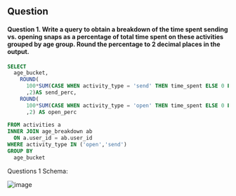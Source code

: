 ## Question

#### Question 1. Write a query to obtain a breakdown of the time spent sending vs. opening snaps as a percentage of total time spent on these activities grouped by age group. Round the percentage to 2 decimal places in the output.


````SQL
SELECT 
  age_bucket,
    ROUND(
      100*SUM(CASE WHEN activity_type = 'send' THEN time_spent ELSE 0 END) / SUM(time_spent)
      ,2)AS send_perc,
    ROUND(
      100*SUM(CASE WHEN activity_type = 'open' THEN time_spent ELSE 0 END) / SUM(time_spent)
      ,2) AS open_perc
  
FROM activities a 
INNER JOIN age_breakdown ab
  ON a.user_id = ab.user_id
WHERE activity_type IN ('open','send')
GROUP BY 
  age_bucket
````

Questions 1 Schema: 

![image](https://github.com/karansinghuc/SQL/assets/140108687/3ad63f45-9a96-4a83-97f3-43a83f194278)
